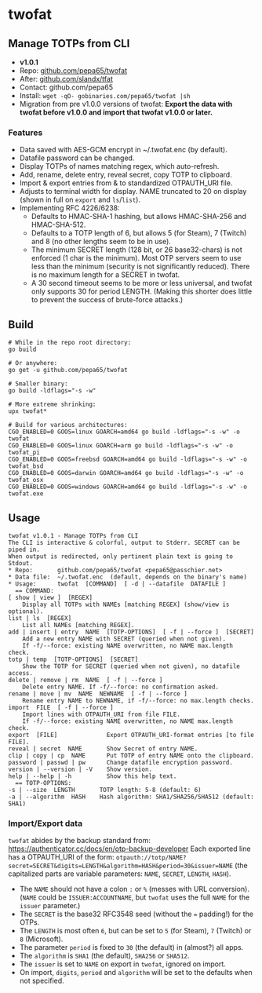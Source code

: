 # twofat
## Manage TOTPs from CLI
* **v1.0.1**
* Repo: [github.com/pepa65/twofat](https://github.com/pepa65/twofat)
* After: [github.com/slandx/tfat](https://github.com/slandx/tfat)
* Contact: github.com/pepa65
* Install: `wget -qO- gobinaries.com/pepa65/twofat |sh`
* Migration from pre v1.0.0 versions of twofat:
  **Export the data with twofat before v1.0.0 and import that twofat v1.0.0 or later.**

### Features
* Data saved with AES-GCM encrypt in ~/.twofat.enc (by default).
* Datafile password can be changed.
* Display TOTPs of names matching regex, which auto-refresh.
* Add, rename, delete entry, reveal secret, copy TOTP to clipboard.
* Import & export entries from & to standardized OTPAUTH_URI file.
* Adjusts to terminal width for display. NAME truncated to 20 on display
  (shown in full on `export` and `ls`/`list`).
* Implementing RFC 4226/6238:
  - Defaults to HMAC-SHA-1 hashing, but allows HMAC-SHA-256 and HMAC-SHA-512.
  - Defaults to a TOTP length of 6, but allows 5 (for Steam), 7 (Twitch) and 8 (no other lengths seem to be in use).
  - The minimum SECRET length (128 bit, or 26 base32-chars) is not enforced (1 char is the minimum).
    Most OTP servers seem to use less than the minimum (security is not significantly reduced).
    There is no maximum length for a SECRET in twofat.
  - A 30 second timeout seems to be more or less universal, and twofat only supports 30 for period LENGTH.
    (Making this shorter does little to prevent the success of brute-force attacks.)

## Build
```shell
# While in the repo root directory:
go build

# Or anywhere:
go get -u github.com/pepa65/twofat

# Smaller binary:
go build -ldflags="-s -w"

# More extreme shrinking:
upx twofat*

# Build for various architectures:
CGO_ENABLED=0 GOOS=linux GOARCH=amd64 go build -ldflags="-s -w" -o twofat
CGO_ENABLED=0 GOOS=linux GOARCH=arm go build -ldflags="-s -w" -o twofat_pi
CGO_ENABLED=0 GOOS=freebsd GOARCH=amd64 go build -ldflags="-s -w" -o twofat_bsd
CGO_ENABLED=0 GOOS=darwin GOARCH=amd64 go build -ldflags="-s -w" -o twofat_osx
CGO_ENABLED=0 GOOS=windows GOARCH=amd64 go build -ldflags="-s -w" -o twofat.exe
```

## Usage
```
twofat v1.0.1 - Manage TOTPs from CLI
The CLI is interactive & colorful, output to Stderr. SECRET can be piped in.
When output is redirected, only pertinent plain text is going to Stdout.
* Repo:       github.com/pepa65/twofat <pepa65@passchier.net>
* Data file:  ~/.twofat.enc  (default, depends on the binary's name)
* Usage:      twofat  [COMMAND]  [ -d | --datafile  DATAFILE ]
  == COMMAND:
[ show | view ]  [REGEX]
    Display all TOTPs with NAMEs [matching REGEX] (show/view is optional).
list | ls  [REGEX]
    List all NAMEs [matching REGEX].
add | insert | entry  NAME  [TOTP-OPTIONS]  [ -f | --force ]  [SECRET]
    Add a new entry NAME with SECRET (queried when not given).
    If -f/--force: existing NAME overwritten, no NAME max.length check.
totp | temp  [TOTP-OPTIONS]  [SECRET]
    Show the TOTP for SECRET (queried when not given), no datafile access.
delete | remove | rm  NAME  [ -f | --force ]
    Delete entry NAME. If -f/--force: no confirmation asked.
rename | move | mv  NAME  NEWNAME  [ -f | --force ]
    Rename entry NAME to NEWNAME, if -f/--force: no max.length checks.
import  FILE  [ -f | --force ]
    Import lines with OTPAUTH_URI from file FILE.
    If -f/--force: existing NAME overwritten, no NAME max.length check.
export  [FILE]              Export OTPAUTH_URI-format entries [to file FILE].
reveal | secret  NAME       Show Secret of entry NAME.
clip | copy | cp  NAME      Put TOTP of entry NAME onto the clipboard.
password | passwd | pw      Change datafile encryption password.
version | --version | -V    Show version.
help | --help | -h          Show this help text.
  == TOTP-OPTIONS:
-s | --size  LENGTH       TOTP length: 5-8 (default: 6)
-a | --algorithm  HASH    Hash algorithm: SHA1/SHA256/SHA512 (default: SHA1)
```

### Import/Export data
`twofat` abides by the backup standard from: https://authenticator.cc/docs/en/otp-backup-developer
Each exported line has a OTPAUTH_URI of the form:
`otpauth://totp/NAME?secret=SECRET&digits=LENGTH&algorithm=HASH&period=30&issuer=NAME`
(the capitalized parts are variable parameters: `NAME`, `SECRET`, `LENGTH`, `HASH`).

* The `NAME` should not have a colon `:` or `%` (messes with URL conversion).
  (`NAME` could be `ISSUER:ACCOUNTNAME`, but `twofat` uses the full `NAME` for the `issuer` parameter.)
* The `SECRET` is the base32 RFC3548 seed (without the `=` padding!) for the OTPs.
* The `LENGTH` is most often `6`, but can be set to `5` (for Steam), `7` (Twitch) or `8` (Microsoft).
* The parameter `period` is fixed to `30` (the default) in (almost?) all apps.
* The `algorithm` is `SHA1` (the default), `SHA256` or `SHA512`.
* The `issuer` is set to `NAME` on export in `twofat`, ignored on import.
* On import, `digits`, `period` and `algorithm` will be set to the defaults when not specified.

